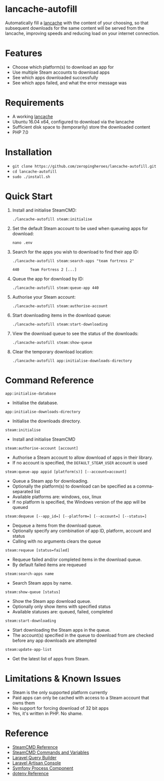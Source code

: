 # lancache-autofill
Automatically fill a [lancache](https://github.com/zeropingheroes/lancache) with the content of your choosing, so that subsequent downloads for the same content will be served from the lancache, improving speeds and reducing load on your internet connection.

# Features
* Choose which platform(s) to download an app for
* Use multiple Steam accounts to download apps
* See which apps downloaded successfully
* See which apps failed, and what the error message was

# Requirements
* A working [lancache](https://github.com/zeropingheroes/lancache)
* Ubuntu 16.04 x64, configured to download via the lancache
* Sufficient disk space to (temporarily) store the downloaded content
* PHP 7.0

# Installation
* `git clone https://github.com/zeropingheroes/lancache-autofill.git`
* `cd lancache-autofill`
* `sudo ./install.sh`

# Quick Start
1. Install and initialise SteamCMD:

    `./lancache-autofill steam:initialise`

2. Set the default Steam account to be used when queueing apps for download:

    `nano .env`

3. Search for the apps you wish to download to find their app ID:

	`./lancache-autofill steam:search-apps "team fortress 2"`
	
	`440     Team Fortress 2
	[...]`

4. Queue the app for download by ID:

    `./lancache-autofill steam:queue-app 440`

5. Authorise your Steam account:

    `./lancache-autofill steam:authorise-account`

6. Start downloading items in the download queue:

    `./lancache-autofill steam:start-downloading`

7. View the download queue to see the status of the downloads:

    `./lancache-autofill steam:show-queue`

8. Clear the temporary download location:

    `./lancache-autofill app:initialise-downloads-directory`

# Command Reference
`app:initialise-database`

* Initialise the database.

`app:initialise-downloads-directory`

* Initialise the downloads directory.

`steam:initialise`

* Install and initialise SteamCMD

`steam:authorise-account [account]`

* Authorise a Steam account to allow download of apps in their library.
* If no account is specified, the `DEFAULT_STEAM_USER` account is used

`steam:queue-app appid [platform(s)] [--account=account]`

* Queue a Steam app for downloading.
* Optionally the platform(s) to download can be specified as a comma-separated list
* Available platforms are: windows, osx, linux
* If no platform is specified, the Windows version of the app will be queued

`steam:dequeue [--app_id=] [--platform=] [--account=] [--status=]`

* Dequeue a items from the download queue.
* Optionally specify any combination of app ID, platform, account and status
* Calling with no arguments clears the queue

`steam:requeue [status=failed]`

* Requeue failed and/or completed items in the download queue.
* By default failed items are requeued

`steam:search-apps name`

* Search Steam apps by name.

`steam:show-queue [status]`

* Show the Steam app download queue.
* Optionally only show items with specified status
* Available statuses are: queued, failed, completed

`steam:start-downloading`

* Start downloading the Steam apps in the queue.
* The account(s) specified in the queue to download from are checked before any app downloads are attempted

`steam:update-app-list`

* Get the latest list of apps from Steam.

# Limitations & Known Issues
* Steam is the only supported platform currently
* Paid apps can only be cached with access to a Steam account that owns them
* No support for forcing download of 32 bit apps
* Yes, it's written in PHP. No shame.

# Reference

* [SteamCMD Reference](https://developer.valvesoftware.com/wiki/SteamCMD)
* [SteamCMD Commands and Variables](https://github.com/dgibbs64/SteamCMD-Commands-List/blob/master/steamcmdcommands.txt)
* [Laravel Query Builder](https://laravel.com/docs/5.4/queries)
* [Laravel Artisan Console](https://laravel.com/docs/5.4/artisan)
* [Symfony Process Component](http://symfony.com/doc/current/components/process.html)
* [dotenv Reference](https://github.com/vlucas/phpdotenv/blob/master/README.md)
